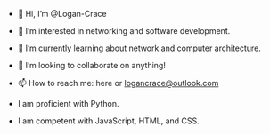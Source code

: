 - 👋 Hi, I’m @Logan-Crace
- 👀 I’m interested in networking and software development.
- 🌱 I’m currently learning about network and computer architecture.
- 💞️ I’m looking to collaborate on anything!
- 📫 How to reach me: here or logancrace@outlook.com

- I am proficient with Python.
- I am competent with JavaScript, HTML, and CSS.

<!---
Logan-Crace/Logan-Crace is a ✨ special ✨ repository because its `README.md` (this file) appears on your GitHub profile.
You can click the Preview link to take a look at your changes.
--->
